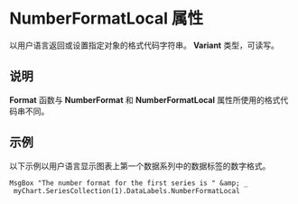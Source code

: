 
# NumberFormatLocal 属性

以用户语言返回或设置指定对象的格式代码字符串。 **Variant** 类型，可读写。


## 说明

 **Format** 函数与 **NumberFormat** 和 **NumberFormatLocal** 属性所使用的格式代码串不同。


## 示例

以下示例以用户语言显示图表上第一个数据系列中的数据标签的数字格式。


```
MsgBox "The number format for the first series is " &amp; _ 
 myChart.SeriesCollection(1).DataLabels.NumberFormatLocal
```


